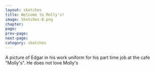 ```yaml
---
layout: sketches
title: Welcome to Molly's!
image: Sketches-8.png
chapter: 
page: 
prev-page:
next-page: 
category: sketches
---
```

A picture of Edgar in his work uniform for his part time job at the cafe "Molly's". He does not love Molly's